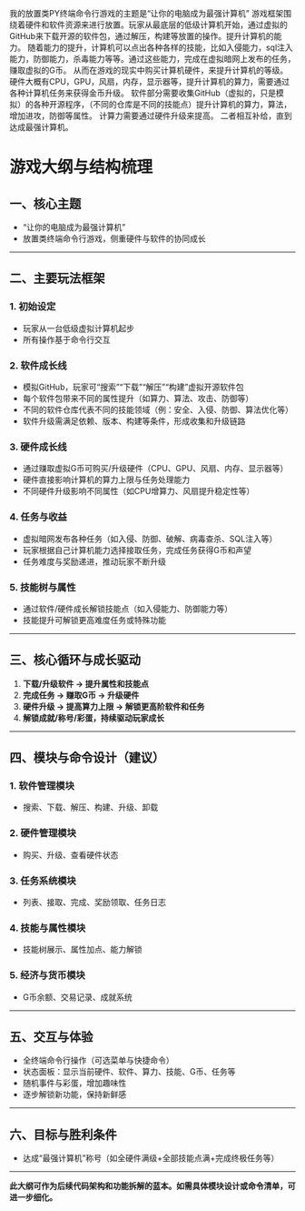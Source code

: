 我的放置类PY终端命令行游戏的主题是“让你的电脑成为最强计算机”
游戏框架围绕着硬件和软件资源来进行放置。玩家从最底层的低级计算机开始，通过虚拟的GitHub来下载开源的软件包，通过解压，构建等放置的操作。提升计算机的能力。
随着能力的提升，计算机可以点出各种各样的技能，比如入侵能力，sql注入能力，防御能力，杀毒能力等等。通过这些能力，完成在虚拟暗网上发布的任务，赚取虚拟的G币。
从而在游戏的现实中购买计算机硬件，来提升计算机的等级。
硬件大概有CPU，GPU，风扇，内存，显示器等，提升计算机的算力，需要通过各种计算机任务来获得金币升级。
软件部分需要收集GitHub（虚拟的，只是模拟）的各种开源程序，（不同的仓库是不同的技能点）提升计算机的算力，算法，增加进攻，防御等属性。
计算力需要通过硬件升级来提高。
二者相互补给，直到达成最强计算机。

# 游戏大纲与结构梳理

## 一、核心主题
- “让你的电脑成为最强计算机”
- 放置类终端命令行游戏，侧重硬件与软件的协同成长

---

## 二、主要玩法框架

### 1. 初始设定
- 玩家从一台低级虚拟计算机起步
- 所有操作基于命令行交互

### 2. 软件成长线
- 模拟GitHub，玩家可“搜索”“下载”“解压”“构建”虚拟开源软件包
- 每个软件包带来不同的属性提升（如算力、算法、攻击、防御等）
- 不同的软件仓库代表不同的技能领域（例：安全、入侵、防御、算法优化等）
- 软件升级需满足依赖、版本、构建等条件，形成收集和升级链路

### 3. 硬件成长线
- 通过赚取虚拟G币可购买/升级硬件（CPU、GPU、风扇、内存、显示器等）
- 硬件直接影响计算机的算力上限与任务处理能力
- 不同硬件升级影响不同属性（如CPU增算力、风扇提升稳定性等）

### 4. 任务与收益
- 虚拟暗网发布各种任务（如入侵、防御、破解、病毒查杀、SQL注入等）
- 玩家根据自己计算机能力选择接取任务，完成任务获得G币和声望
- 任务难度与奖励递进，推动玩家不断升级

### 5. 技能树与属性
- 通过软件/硬件成长解锁技能点（如入侵能力、防御能力等）
- 技能提升可解锁更高难度任务或特殊功能

---

## 三、核心循环与成长驱动

1. **下载/升级软件 → 提升属性和技能点**
2. **完成任务 → 赚取G币 → 升级硬件**
3. **硬件升级 → 提高算力上限 → 解锁更高阶软件和任务**
4. **解锁成就/称号/彩蛋，持续驱动玩家成长**

---

## 四、模块与命令设计（建议）

### 1. 软件管理模块
- 搜索、下载、解压、构建、升级、卸载

### 2. 硬件管理模块
- 购买、升级、查看硬件状态

### 3. 任务系统模块
- 列表、接取、完成、奖励领取、任务日志

### 4. 技能与属性模块
- 技能树展示、属性加点、能力解锁

### 5. 经济与货币模块
- G币余额、交易记录、成就系统

---

## 五、交互与体验

- 全终端命令行操作（可选菜单与快捷命令）
- 状态面板：显示当前硬件、软件、算力、技能、G币、任务等
- 随机事件与彩蛋，增加趣味性
- 逐步解锁新功能，保持新鲜感

---

## 六、目标与胜利条件

- 达成“最强计算机”称号（如全硬件满级+全部技能点满+完成终极任务等）


---

**此大纲可作为后续代码架构和功能拆解的蓝本。如需具体模块设计或命令清单，可进一步细化。**
